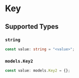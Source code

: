 # Key


## Supported Types

### `string`

```typescript
const value: string = "<value>";
```

### `models.Key2`

```typescript
const value: models.Key2 = {};
```

